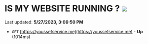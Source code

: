# IS MY WEBSITE RUNNING ? [![](https://img.shields.io/static/v1?label=Sponsor&message=%E2%9D%A4&logo=GitHub&color=%23fe8e86)](https://github.com/sponsors/<username>)

Last updated: **5/27/2023, 3:06:50 PM**

- `GET` [https://youssefservice.me](https://youssefservice.me) - **Up** (1014ms)
